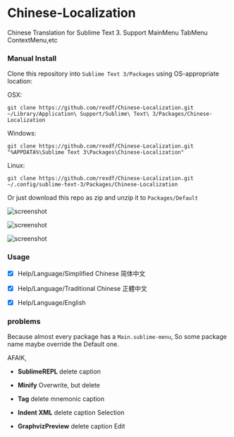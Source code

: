 # Chinese-Localization
Chinese Translation for Sublime Text 3. Support MainMenu TabMenu ContextMenu,etc

### Manual Install
Clone this repository into `Sublime Text 3/Packages` using OS-appropriate location:

OSX:

    git clone https://github.com/rexdf/Chinese-Localization.git ~/Library/Application\ Support/Sublime\ Text\ 3/Packages/Chinese-Localization

Windows:

    git clone https://github.com/rexdf/Chinese-Localization.git "%APPDATA%\Sublime Text 3\Packages\Chinese-Localization"

Linux:

    git clone https://github.com/rexdf/Chinese-Localization.git ~/.config/sublime-text-3/Packages/Chinese-Localization

Or just download this repo as zip and unzip it to `Packages/Default`

![screenshot](https://raw.githubusercontent.com/rexdf/Chinese-Localization/master/screenshot/SublimeChineseTranslation2.gif)


![screenshot](https://raw.githubusercontent.com/rexdf/Chinese-Localization/master/screenshot/sublime_translation.png)

![screenshot](https://raw.githubusercontent.com/rexdf/Chinese-Localization/master/screenshot/sublime_trans_linux.png)

### Usage

- [x] Help/Language/Simplified Chinese 简体中文
- [x] Help/Language/Traditional Chinese 正體中文
- [x] Help/Language/English


### problems
Because almost every package has a `Main.sublime-menu`, So some package name maybe override the Default one.

AFAIK,

+ **SublimeREPL** delete caption

+ **Minify** Overwrite, but delete

+ **Tag** delete mnemonic caption

+ **Indent XML** delete caption Selection

+ **GraphvizPreview** delete caption Edit